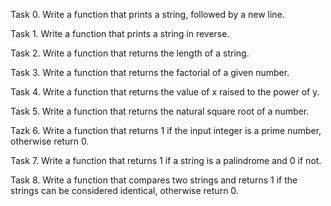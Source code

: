 Task 0. Write a function that prints a string, followed by a new line.

Task 1. Write a function that prints a string in reverse.

Task 2. Write a function that returns the length of a string.

Task 3. Write a function that returns the factorial of a given number.

Task 4. Write a function that returns the value of x raised to the power of y.

Task 5. Write a function that returns the natural square root of a number.

Tazk 6. Write a function that returns 1 if the input integer is a prime number, otherwise return 0.

Task 7. Write a function that returns 1 if a string is a palindrome and 0 if not.

Task 8. Write a function that compares two strings and returns 1 if the strings can be considered identical, otherwise return 0.
